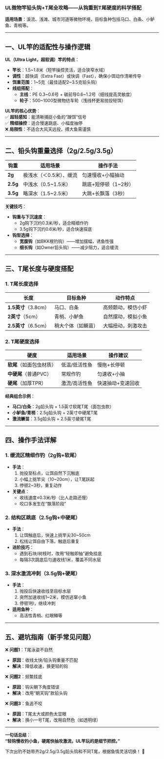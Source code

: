 ### **UL微物竿铅头钩+T尾全攻略——从钩重到T尾硬度的科学搭配**  

**适用场景**：溪流、浅滩、城市河道等微物环境，目标鱼种包括马口、白条、小鲈鱼、青梢等。  

---  

## **一、UL竿的适配性与操作逻辑**  
**UL（Ultra Light，超软调）竿的特点**：  
- **竿长**：1.5~1.8米（短竿操控灵活，适合狭窄水域）  
- **调性**：超快调（Extra Fast）或快调（Fast），确保小饵动作清晰传导  
- **饵重范围**：1~5克（最佳适配2~3.5克铅头钩）  
- **线组搭配**：  
  - **主线**：PE 0.3~0.6号 + 碳前导0.6~1.2号（细线提高灵敏度）  
  - **轮子**：500~1000型微物纺车轮（浅线杯更易抛投轻饵）  

**UL竿的核心优势**：  
✅ **超轻感知**：能清晰捕捉小鱼的“蹭饵”信号  
✅ **精细操控**：适合慢速跳底、小幅度抽停  
❌ **局限性**：不适合大风天远投，搏大鱼需谨慎  

---  

## **二、铅头钩重量选择（2g/2.5g/3.5g）**  
| **钩重** | **适用场景**          | **操作手法**          |  
|----------|-----------------------|-----------------------|  
| **2g**   | 极浅水（＜0.5米）、缓流 | 匀速慢收+小幅抽动     |  
| **2.5g** | 中浅水（0.5~1.5米）    | 跳底+短停顿（1~2秒） |  
| **3.5g** | 略深水（1.5~2.5米）    | 大跳+长飘落（3秒）   |  

**关键技巧**：  
- **钩重与下沉速度**：  
  - 2g钩下沉约0.3米/秒，适合精细作钓  
  - 3.5g钩下沉约0.6米/秒，适合快速探底  
- **钩型选择**：  
  - **宽腹钩**（如BKK根钓钩）——增加摆幅，诱鱼性强  
  - **细长钩**（如Owner铅头钩）——减少阻力，适合缓流  

---  

## **三、T尾长度与硬度搭配**  
### **1. T尾长度选择**  
| **长度** | **目标鱼种**       | **动作特点**          |  
|----------|--------------------|-----------------------|  
| **1.5英寸**（3.8cm） | 马口、白条       | 高频颤动，模仿小虾   |  
| **2英寸**（5cm）    | 青梢、小鲈鱼     | 自然摆动，模拟小鱼   |  
| **2.5英寸**（6.5cm）| 稍大个体（如鳜苗）| 大幅扭动，刺激攻击   |  

### **2. T尾硬度选择**  
| **硬度** | **适用场景**          | **操作建议**          |  
|----------|-----------------------|-----------------------|  
| **软尾**（如面包虫材质） | 低温/低活性鱼   | 慢拖+长停顿          |  
| **中硬尾**（普通PVC）   | 常规作钓         | 匀速收+小抽          |  
| **硬尾**（加厚TPR）     | 激流/高活性鱼   | 快速抽动+变速回收    |  

**经典组合示例**：  
- **马口/白条**：2g铅头钩 + 1.5英寸软尾T尾（面包虫款）  
- **小鲈鱼/青梢**：2.5g铅头钩 + 2英寸中硬尾T尾  
- **激流鳜苗**：3.5g铅头钩 + 2.5英寸硬尾T尾  

---  

## **四、操作手法详解**  
### **1. 缓流区精细作钓（2g钩+软尾）**  
- **手法**：  
  1. 抛投至标点，让饵自然下沉触底  
  2. 小幅上挑竿尖（10~20cm），让T尾跃起  
  3. 停顿2~3秒，重复动作  
- **关键点**：  
  - 收线速度≤0.3米/秒（比人走路还慢）  
  - 咬口多发生在“飘落阶段”  

### **2. 结构区跳底（2.5g钩+中硬尾）**  
- **手法**：  
  1. 让饵触底后，快速上挑竿尖30~50cm  
  2. 松线让饵自由下落，触底后重复  
- **进阶技巧**：  
  - 遇到石块/树枝时，改用“轻触即抽”避免挂底  
  - 每隔3次跳底后匀速收线1米，覆盖不同水层  

### **3. 深水激流冲刺（3.5g钩+硬尾）**  
- **手法**：  
  1. 抛投后快速收线至目标水层  
  2. 突然加速收线1~2米，模仿逃窜小鱼  
  3. 停顿1秒，继续冲刺  
- **适用鱼种**：  
  - 高活性青梢、红眼鳟等  

---  

## **五、避坑指南（新手常见问题）**  
❌ **问题1**：T尾泳姿不自然  
- **原因**：收线太快/铅头钩重量不匹配  
- **解决**：降低收速，换更轻的钩  

❌ **问题2**：频繁挂底  
- **原因**：钩尖朝下角度错误  
- **解决**：改用“朝天钩”款铅头钩  

❌ **问题3**：鱼追不咬  
- **原因**：T尾太大或颜色太显眼  
- **解决**：换小一号T尾，改用自然色（如透明绿）  

---  

**一句话总结**：  
**“轻钩慢收钓小鱼，硬尾快抽攻激流，UL竿玩的是细节把控。”**  

下次出钓不妨带齐2g/2.5g/3.5g铅头钩和不同T尾，根据鱼情灵活切换！ 🎣
